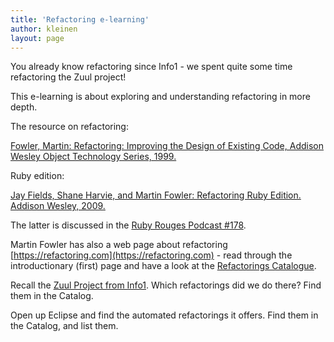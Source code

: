 ```yaml
---
title: 'Refactoring e-learning'
author: kleinen
layout: page
---
```


You already know refactoring since Info1 - we spent quite some time refactoring the Zuul project!

This e-learning is about exploring and understanding refactoring in more depth. 

The resource on refactoring:


[Fowler, Martin: Refactoring: Improving the Design of Existing Code, Addison Wesley Object Technology Series, 1999.](https://martinfowler.com/books/refactoring.html)

Ruby edition:

[Jay Fields, Shane Harvie, and Martin Fowler: Refactoring Ruby Edition. Addison Wesley, 2009.](https://martinfowler.com/books/refactoringRubyEd.html)


The latter is discussed in the [Ruby Rouges Podcast #178](https://devchat.tv/ruby-rogues/178-rr-book-club-refactoring-ruby-with-martin-fowler).

Martin Fowler has also a web page about refactoring 
[https://refactoring.com](https://refactoring.com) - read through the introductionary (first) page and have a look at the [Refactorings Catalogue](https://refactoring.com/catalog/).

Recall the [Zuul Project from Info1](https://github.com/htw-imi-info1/exercise10). Which refactorings did we do there? Find them in the Catalog.

Open up Eclipse and find the automated refactorings it offers. Find them in the Catalog, and list them.

